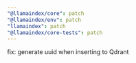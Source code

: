 ```yaml
---
"@llamaindex/core": patch
"@llamaindex/env": patch
"llamaindex": patch
"@llamaindex/core-tests": patch
---
```


fix: generate uuid when inserting to Qdrant
